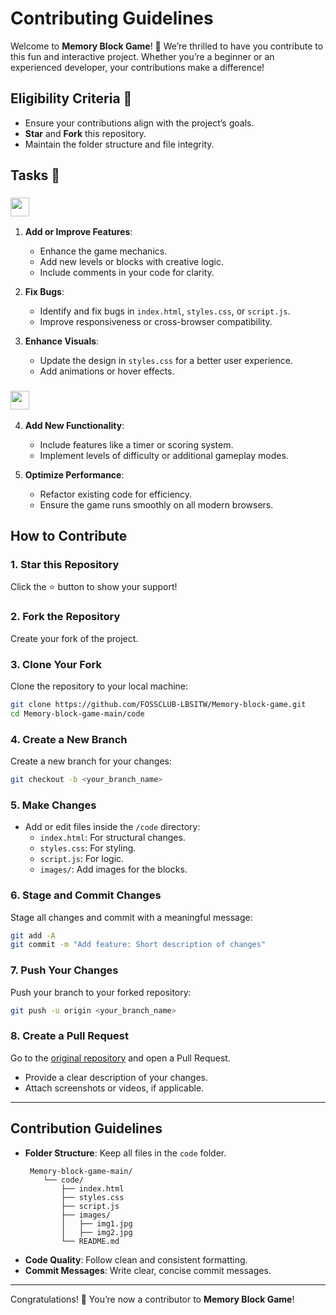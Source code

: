 # Contributing Guidelines

Welcome to **Memory Block Game**! 🎉 We’re thrilled to have you contribute to this fun and interactive project. Whether you’re a beginner or an experienced developer, your contributions make a difference!

## Eligibility Criteria 🚫

- Ensure your contributions align with the project’s goals.
- **Star** and **Fork** this repository.
- Maintain the folder structure and file integrity.

## Tasks 🌟

### <img height="30" src="https://img.shields.io/badge/Beginner%20level-green.svg?&style=for-the-badge&logo=Beginner%20level&logoColor=blue" />  

1. **Add or Improve Features**:
   - Enhance the game mechanics.
   - Add new levels or blocks with creative logic.
   - Include comments in your code for clarity.

2. **Fix Bugs**:
   - Identify and fix bugs in `index.html`, `styles.css`, or `script.js`.
   - Improve responsiveness or cross-browser compatibility.

3. **Enhance Visuals**:
   - Update the design in `styles.css` for a better user experience.
   - Add animations or hover effects.

### <img height="30" src="https://img.shields.io/badge/Intermediate%20level-red.svg?&style=for-the-badge&logo=Intermediate%20level&logoColor=blue" />  

4. **Add New Functionality**:
   - Include features like a timer or scoring system.
   - Implement levels of difficulty or additional gameplay modes.

5. **Optimize Performance**:
   - Refactor existing code for efficiency.
   - Ensure the game runs smoothly on all modern browsers.

## How to Contribute

### 1. **Star this Repository**  
Click the ⭐ button to show your support!

### 2. **Fork the Repository**  
Create your fork of the project.

### 3. **Clone Your Fork**  
Clone the repository to your local machine:  
```bash
git clone https://github.com/FOSSCLUB-LBSITW/Memory-block-game.git
cd Memory-block-game-main/code
```

### 4. **Create a New Branch**  
Create a new branch for your changes:  
```bash
git checkout -b <your_branch_name>
```

### 5. **Make Changes**  
- Add or edit files inside the `/code` directory:
  - `index.html`: For structural changes.
  - `styles.css`: For styling.
  - `script.js`: For logic.
  - `images/`: Add images for the blocks.

### 6. **Stage and Commit Changes**  
Stage all changes and commit with a meaningful message:  
```bash
git add -A
git commit -m "Add feature: Short description of changes"
```

### 7. **Push Your Changes**  
Push your branch to your forked repository:  
```bash
git push -u origin <your_branch_name>
```

### 8. **Create a Pull Request**  
Go to the [original repository](https://github.com/FOSSCLUB-LBSITW/Memory-block-game) and open a Pull Request.  
- Provide a clear description of your changes.  
- Attach screenshots or videos, if applicable.

---

## Contribution Guidelines  

- **Folder Structure**: Keep all files in the `code` folder.
  ```
   Memory-block-game-main/
      └── code/
          ├── index.html
          ├── styles.css
          ├── script.js
          ├── images/
          │   ├── img1.jpg
          │   ├── img2.jpg
          └── README.md
  ```
- **Code Quality**: Follow clean and consistent formatting.
- **Commit Messages**: Write clear, concise commit messages.

---

Congratulations! 🎉 You’re now a contributor to **Memory Block Game**!